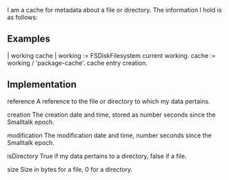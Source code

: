 I am a cache for metadata about a file or directory. The information I hold is as follows:

Examples
--------------

| working cache |
working := FSDiskFilesystem current working.
cache := working / 'package-cache'.
cache entry creation.


Implementation
-----------------------
reference
	A reference to the file or directory to which my data pertains.
	
creation
	The creation date and time, stored as number seconds since the 
	Smalltalk epoch.
	
modification
	The modification date and time, number seconds since the Smalltalk epoch.
	
isDirectory 
	True if my data pertains to a directory, false if a file.
	
size
	Size in bytes for a file, 0 for a directory.

